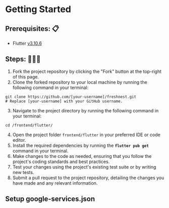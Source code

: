 # Getting Started

## Prerequisites: 📋
- Flutter [v3.10.6](https://docs.flutter.dev/release/archive)

## Steps: 🚶‍♂️🚀
1. Fork the project repository by clicking the "Fork" button at the top-right of this page.
2. Clone the forked repository to your local machine by running the following command in your terminal:
```shell
git clone https://github.com/[your-username]/freshnest.git
# Replace [your-username] with your GitHub username.
```

3. Navigate to the project directory by running the following command in your terminal:
```
cd /frontend/flutter/
```
4. Open the project folder `frontend/flutter` in your preferred IDE or code editor.
4. Install the required dependencies by running the **`flutter pub get`** command in your terminal.
5. Make changes to the code as needed, ensuring that you follow the project's coding standards and best practices.
6. Test your changes using the project's existing test suite or by writing new tests.
7. Submit a pull request to the project repository, detailing the changes you have made and any relevant information.


## Setup google-services.json

